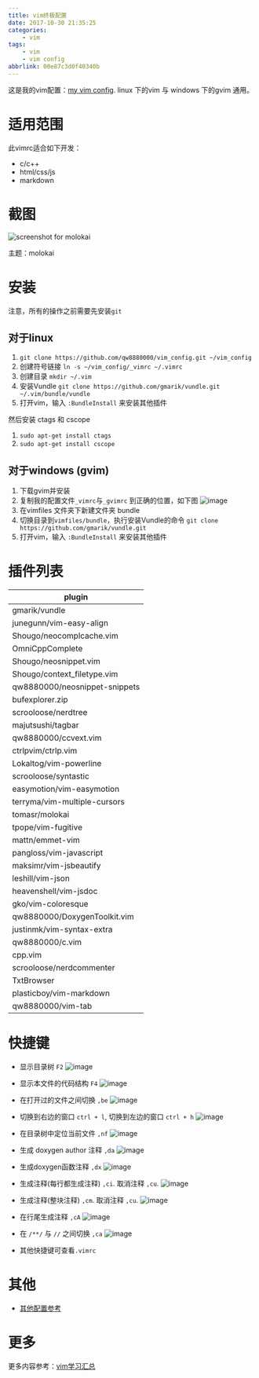 ```yaml
---
title: vim终极配置
date: 2017-10-30 21:35:25
categories:
    - vim
tags:
    - vim
    - vim config
abbrlink: 00e87c3d0f40340b
---
```


这是我的vim配置：[my vim config](https://github.com/qw8880000/vim_config).
linux 下的vim 与 windows 下的gvim 通用。

# 适用范围

此vimrc适合如下开发：

- c/c++ 
- html/css/js
- markdown

# 截图

![screenshot for molokai](http://oxnimkw03.bkt.clouddn.com/20171030101917.png)

主题：molokai

# 安装 

注意，所有的操作之前需要先安装`git`

## 对于linux

1. `git clone https://github.com/qw8880000/vim_config.git ~/vim_config`
1. 创建符号链接 `ln -s ~/vim_config/_vimrc ~/.vimrc`
1. 创建目录 `mkdir ~/.vim`
1. 安装Vundle `git clone https://github.com/gmarik/vundle.git ~/.vim/bundle/vundle`
1. 打开vim，输入 `:BundleInstall` 来安装其他插件 

然后安装 ctags 和 cscope

1. `sudo apt-get install ctags`
1. `sudo apt-get install cscope`

## 对于windows (gvim)

1. 下载gvim并安装
1. 复制我的配置文件`_vimrc`与`_gvimrc` 到正确的位置，如下图
![image](http://oxnimkw03.bkt.clouddn.com/20171030221516.png)
1. 在vimfiles 文件夹下新建文件夹 bundle
1. 切换目录到`vimfiles/bundle`，执行安装Vundle的命令 `git clone https://github.com/gmarik/vundle.git`
1. 打开vim，输入 `:BundleInstall` 来安装其他插件 

# 插件列表

| plugin                        |
|-------------------------------|
| gmarik/vundle                 |
| junegunn/vim-easy-align       |
| Shougo/neocomplcache.vim      |
| OmniCppComplete               |
| Shougo/neosnippet.vim         |
| Shougo/context_filetype.vim   |
| qw8880000/neosnippet-snippets |
| bufexplorer.zip               |
| scrooloose/nerdtree           |
| majutsushi/tagbar             |
| qw8880000/ccvext.vim          |
| ctrlpvim/ctrlp.vim            |
| Lokaltog/vim-powerline        |
| scrooloose/syntastic          |
| easymotion/vim-easymotion     |
| terryma/vim-multiple-cursors  |
| tomasr/molokai                |
| tpope/vim-fugitive            |
| mattn/emmet-vim               |
| pangloss/vim-javascript       |
| maksimr/vim-jsbeautify        |
| leshill/vim-json              |
| heavenshell/vim-jsdoc         |
| gko/vim-coloresque            |
| qw8880000/DoxygenToolkit.vim  |
| justinmk/vim-syntax-extra     |
| qw8880000/c.vim               |
| cpp.vim                       |
| scrooloose/nerdcommenter      |
| TxtBrowser                    |
| plasticboy/vim-markdown       |
| qw8880000/vim-tab             |

# 快捷键

* 显示目录树 `F2`
![image](http://oxnimkw03.bkt.clouddn.com/f2.gif)

* 显示本文件的代码结构 `F4`
![image](http://oxnimkw03.bkt.clouddn.com/f4.gif)

* 在打开过的文件之间切换 `,be`
![image](http://oxnimkw03.bkt.clouddn.com/bufexplore.gif)

* 切换到右边的窗口 `ctrl + l`, 切换到左边的窗口 `ctrl + h`
![image](http://oxnimkw03.bkt.clouddn.com/winChange.gif)

* 在目录树中定位当前文件 `,nf`
![image](http://oxnimkw03.bkt.clouddn.com/findCurrentFile.gif)

* 生成 doxygen author 注释 `,da`
![image](http://oxnimkw03.bkt.clouddn.com/DoxAuthor.gif)

* 生成doxygen函数注释 `,dx`
![image](http://oxnimkw03.bkt.clouddn.com/DoxFunction.gif)

* 生成注释(每行都生成注释) `,ci`. 取消注释 `,cu`.
![image](http://oxnimkw03.bkt.clouddn.com/comment1.gif)

* 生成注释(整块注释) `,cm`. 取消注释 `,cu`.
![image](http://oxnimkw03.bkt.clouddn.com/comment2.gif)

* 在行尾生成注释 `,cA`
![image](http://oxnimkw03.bkt.clouddn.com/comment3.gif)

* 在 `/**/` 与 `//` 之间切换 `,ca`
![image](http://oxnimkw03.bkt.clouddn.com/comment4.gif)

* 其他快捷键可查看`.vimrc`

# 其他

* [其他配置参考](https://github.com/VundleVim/Vundle.vim/wiki/Examples)

# 更多

更多内容参考：[vim学习汇总](http://blog.wangjinle.com/posts/9a88772f17a949d5.html)
